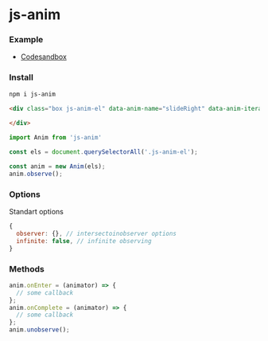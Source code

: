 # js-anim

### Example

  * [Codesandbox](https://codesandbox.io/s/js-anim-example-nxk4e)

### Install

```html
npm i js-anim
```

```html
<div class="box js-anim-el" data-anim-name="slideRight" data-anim-iterations="4" data-anim-delay="200" data-anim-duration="750" data-anim-ease="cubic-bezier(0.19, 1, 0.22, 1)">
    
</div>
```

```js
import Anim from 'js-anim'

const els = document.querySelectorAll('.js-anim-el');

const anim = new Anim(els);
anim.observe();
```

### Options

Standart options
```js
{
  observer: {}, // intersectoinobserver options
  infinite: false, // infinite observing
}
```

### Methods

```js
anim.onEnter = (animator) => {
  // some callback
};
anim.onComplete = (animator) => {
  // some callback
};
anim.unobserve();
```
